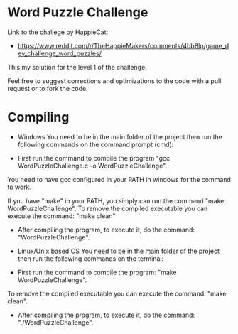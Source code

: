 # Word Puzzle Challenge

Link to the challege by HappieCat: 
- https://www.reddit.com/r/TheHappieMakers/comments/4bb8lp/game_dev_challenge_word_puzzles/

This my solution for the level 1 of the challenge.

Feel free to suggest corrections and optimizations to the code with a pull request or to fork the code.

# Compiling

- Windows
You need to be in the main folder of the project then run the following commands on the command prompt (cmd):

- First run the command to compile the program "gcc WordPuzzleChallenge.c -o WordPuzzleChallenge".

You need to have gcc configured in your PATH in windows for the command to work.

If you have "make" in your PATH, you simply can run the command "make WordPuzzleChallenge". To remove the compiled executable you can execute the command: "make clean"

- After compiling the program, to execute it, do the command: "WordPuzzleChallenge". 

- Linux/Unix based OS
You need to be in the main folder of the project then run the following commands on the terminal:

- First run the command to compile the program: "make WordPuzzleChallenge". 

To remove the compiled executable you can execute the command: "make clean".

- After compiling the program, to execute it, do the command: "./WordPuzzleChallenge". 
